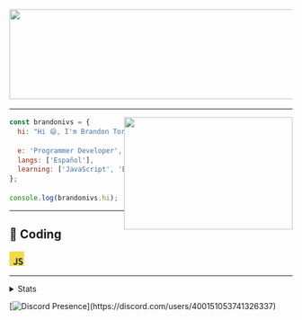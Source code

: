 <a href="https://github.com/brandonivs" >
  <img src="https://i.imgur.com/P5hA3ha.png" width="110%" height="160px" />
  
---------------
  
<img align="right" width="300" height="200" src="https://i.imgur.com/BGpLTAW.png" />

```js
const brandonivs = {
  hi: "Hi 😄, I'm Brandon Torres",

  e: 'Programmer Developer',
  langs: ['Español'],
  learning: ['JavaScript', 'English'],
};

console.log(brandonivs.hi);
```
---------------

## 🚀 Coding
<img aling="left" alt="HTML5" width="26px"
src="https://raw.githubusercontent.com/github/explore/80688e429a7d4ef2fca1e82350fe8e3517d3494d/topics/javascript/javascript.png" />

---


<details>
  <summary> Stats </summary>

---------------

  <div align="center" width="100%">
    <img width="50%" src="https://github-readme-streak-stats.herokuapp.com/?user=brandonivs&theme=nord" alt="brandonivs"><img width="50%" src="https://github-readme-stats.vercel.app/api?username=brandonivs&show_icons=true&theme=nord&count_private=true&show_owner=true&include_all_commits=true" alt="brandonivs's github stats">
  </div>

</details>

[![Discord Presence](https://lanyard-profile-readme.vercel.app/api/400151053741326337?&idleMessage=Probably%20sleeping%20or%20something%20else...)](https://discord.com/users/400151053741326337)



